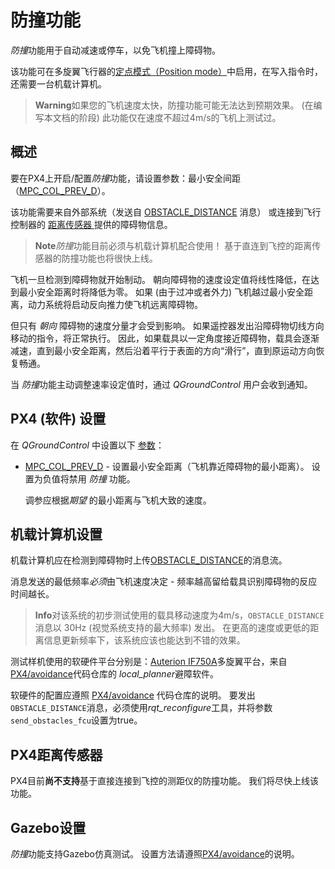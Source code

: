 # 防撞功能

*防撞*功能用于自动减速或停车，以免飞机撞上障碍物。

该功能可在多旋翼飞行器的[定点模式（Position mode）](../flight_modes/position_mc.md)中启用，在写入指令时，还需要一台机载计算机。

> **Warning**如果您的飞机速度太快，防撞功能可能无法达到预期效果。 (在编写本文档的阶段) 此功能仅在速度不超过4m/s的飞机上测试过。

## 概述

要在PX4上开启/配置*防撞*功能，请设置参数：最小安全间距（[MPC_COL_PREV_D](../advanced_config/parameter_reference.md#MPC_COL_PREV_D)）。

该功能需要来自外部系统（发送自 [OBSTACLE_DISTANCE](https://mavlink.io/en/messages/common.html#OBSTACLE_DISTANCE) 消息） 或连接到飞行控制器的 [距离传感器 ](../sensor/rangefinders.md) 提供的障碍物信息。

> **Note***防撞*功能目前必须与机载计算机配合使用！ 基于直连到飞控的距离传感器的防撞功能也将很快上线。

飞机一旦检测到障碍物就开始制动。 朝向障碍物的速度设定值将线性降低，在达到最小安全距离时将降低为零。 如果 (由于过冲或者外力) 飞机越过最小安全距离，动力系统将启动反向推力使飞机远离障碍物。

但只有 *朝向* 障碍物的速度分量才会受到影响。 如果遥控器发出沿障碍物切线方向移动的指令，将正常执行。 因此，如果载具以一定角度接近障碍物，载具会逐渐减速，直到最小安全距离，然后沿着平行于表面的方向“滑行”，直到原运动方向恢复畅通。

当 *防撞*功能主动调整速率设定值时，通过 *QGroundControl* 用户会收到通知。

## PX4 (软件) 设置

在 *QGroundControl* 中设置以下 [参数](../advanced_config/parameters.md)：

* [MPC_COL_PREV_D](../advanced_config/parameter_reference.md#MPC_COL_PREV_D) - 设置最小安全距离（飞机靠近障碍物的最小距离）。 设置为负值将禁用 *防撞* 功能。
    
    调参应根据*期望* 的最小距离与飞机大致的速度。

## 机载计算机设置

机载计算机应在检测到障碍物时上传[OBSTACLE_DISTANCE](https://mavlink.io/en/messages/common.html#OBSTACLE_DISTANCE)的消息流。

消息发送的最低频率*必须*由飞机速度决定 - 频率越高留给载具识别障碍物的反应时间越长。

> **Info**对该系统的初步测试使用的载具移动速度为4m/s，`OBSTACLE_DISTANCE` 消息以 30Hz (视觉系统支持的最大频率) 发出。 在更高的速度或更低的距离信息更新频率下，该系统应该也能达到不错的效果。

测试样机使用的软硬件平台分别是：[Auterion IF750A](https://auterion.com/if750a/)多旋翼平台，来自[PX4/avoidance](https://github.com/PX4/avoidance#obstacle-detection-and-avoidance)代码仓库的 *local_planner*避障软件。

软硬件的配置应遵照 [PX4/avoidance](https://github.com/PX4/avoidance#obstacle-detection-and-avoidance) 代码仓库的说明。 要发出 `OBSTACLE_DISTANCE`消息，必须使用*rqt_reconfigure*工具，并将参数`send_obstacles_fcu`设置为true。

## PX4距离传感器

PX4目前**尚不支持**基于直接连接到飞控的测距仪的防撞功能。 我们将尽快上线该功能。

## Gazebo设置

*防撞*功能支持Gazebo仿真测试。 设置方法请遵照[PX4/avoidance](https://github.com/PX4/avoidance#obstacle-detection-and-avoidance)的说明。

<!-- Initial PR: https://github.com/PX4/Firmware/pull/10785 -->